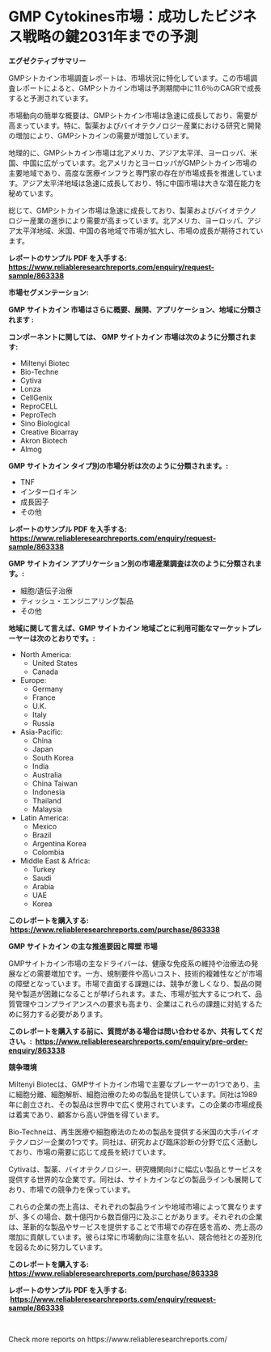 <p><h1>GMP Cytokines市場：成功したビジネス戦略の鍵2031年までの予測</h1></p><p><strong>エグゼクティブサマリー</strong></p>
<p><p>GMPシトカイン市場調査レポートは、市場状況に特化しています。この市場調査レポートによると、GMPシトカイン市場は予測期間中に11.6％のCAGRで成長すると予測されています。</p><p>市場動向の簡単な概要は、GMPシトカイン市場は急速に成長しており、需要が高まっています。特に、製薬およびバイオテクノロジー産業における研究と開発の増加により、GMPシトカインの需要が増加しています。</p><p>地理的に、GMPシトカイン市場は北アメリカ、アジア太平洋、ヨーロッパ、米国、中国に広がっています。北アメリカとヨーロッパがGMPシトカイン市場の主要地域であり、高度な医療インフラと専門家の存在が市場成長を推進しています。アジア太平洋地域は急速に成長しており、特に中国市場は大きな潜在能力を秘めています。</p><p>総じて、GMPシトカイン市場は急速に成長しており、製薬およびバイオテクノロジー産業の進歩により需要が高まっています。北アメリカ、ヨーロッパ、アジア太平洋地域、米国、中国の各地域で市場が拡大し、市場の成長が期待されています。</p></p>
<p><strong>レポートのサンプル PDF を入手する: <a href="https://www.reliableresearchreports.com/enquiry/request-sample/863338">https://www.reliableresearchreports.com/enquiry/request-sample/863338</a></strong></p>
<p><strong>市場セグメンテーション:</strong></p>
<p><strong> GMP サイトカイン 市場はさらに概要、展開、アプリケーション、地域に分類されます :</strong></p>
<p><strong>コンポーネントに関しては、 GMP サイトカイン 市場は次のように分類されます: &nbsp;</strong></p>
<p><ul><li>Miltenyi Biotec</li><li>Bio-Techne</li><li>Cytiva</li><li>Lonza</li><li>CellGenix</li><li>ReproCELL</li><li>PeproTech</li><li>Sino Biological</li><li>Creative Bioarray</li><li>Akron Biotech</li><li>Almog</li></ul></p>
<p><strong> GMP サイトカイン タイプ別の市場分析は次のように分類されます。:</strong></p>
<p><ul><li>TNF</li><li>インターロイキン</li><li>成長因子</li><li>その他</li></ul></p>
<p><strong>レポートのサンプル PDF を入手する: &nbsp;<a href="https://www.reliableresearchreports.com/enquiry/request-sample/863338">https://www.reliableresearchreports.com/enquiry/request-sample/863338</a></strong></p>
<p><strong> GMP サイトカイン アプリケーション別の市場産業調査は次のように分類されます。:</strong></p>
<p><ul><li>細胞/遺伝子治療</li><li>ティッシュ・エンジニアリング製品</li><li>その他</li></ul></p>
<p><strong>地域に関して言えば、GMP サイトカイン 地域ごとに利用可能なマーケットプレーヤーは次のとおりです。:</strong></p>
<p><ul>
    <li>
        North America:
        <ul>
            <li>United States</li>
            <li>Canada</li>
        </ul>
    </li>
    <li>
        Europe:
        <ul>
            <li>Germany</li>
            <li>France</li>
            <li>U.K.</li>
            <li>Italy</li>
            <li>Russia</li>
        </ul>
    </li>
    <li>
        Asia-Pacific:
        <ul>
            <li>China</li>
            <li>Japan</li>
            <li>South Korea</li>
            <li>India</li>
            <li>Australia</li>
            <li>China Taiwan</li>
            <li>Indonesia</li>
            <li>Thailand</li>
            <li>Malaysia</li>
        </ul>
    </li>
    <li>
        Latin America:
        <ul>
            <li>Mexico</li>
            <li>Brazil</li>
            <li>Argentina Korea</li>
            <li>Colombia</li>
        </ul>
    </li>
    <li>
        Middle East & Africa:
        <ul>
            <li>Turkey</li>
            <li>Saudi</li>
            <li>Arabia</li>
            <li>UAE</li>
            <li>Korea</li>
        </ul>
    </li>
    </ul></p>
<p><strong>このレポートを購入する: &nbsp;<a href="https://www.reliableresearchreports.com/purchase/863338">https://www.reliableresearchreports.com/purchase/863338</a></strong></p>
<p><strong>GMP サイトカイン の主な推進要因と障壁 市場</strong></p>
<p><p>GMPサイトカイン市場の主なドライバーは、健康な免疫系の維持や治療法の発展などの需要増加です。一方、規制要件や高いコスト、技術的複雑性などが市場の障壁となっています。市場で直面する課題には、競争が激しくなり、製品の開発や製造が困難になることが挙げられます。また、市場が拡大するにつれて、品質管理やコンプライアンスへの要求も高まり、企業はこれらの課題に対処するために努力する必要があります。</p></p>
<p><strong>このレポートを購入する前に、質問がある場合は問い合わせるか、共有してください。:&nbsp; <a href="https://www.reliableresearchreports.com/enquiry/pre-order-enquiry/863338">https://www.reliableresearchreports.com/enquiry/pre-order-enquiry/863338</a></strong></p>
<p><strong>競争環境</strong></p>
<p><p>Miltenyi Biotecは、GMPサイトカイン市場で主要なプレーヤーの1つであり、主に細胞分離、細胞解析、細胞治療のための製品を提供しています。同社は1989年に創立され、その製品は世界中で広く使用されています。この企業の市場成長は着実であり、顧客から高い評価を得ています。</p><p>Bio-Techneは、再生医療や細胞療法のための製品を提供する米国の大手バイオテクノロジー企業の1つです。同社は、研究および臨床診断の分野で広く活動しており、市場の需要に応じて成長を続けています。</p><p>Cytivaは、製薬、バイオテクノロジー、研究機関向けに幅広い製品とサービスを提供する世界的な企業です。同社は、サイトカインなどの製品ラインも展開しており、市場での競争力を保っています。</p><p>これらの企業の売上高は、それぞれの製品ラインや地域市場によって異なりますが、多くの場合、数十億円から数百億円に及ぶことがあります。それぞれの企業は、革新的な製品やサービスを提供することで市場での存在感を高め、売上高の増加に貢献しています。彼らは常に市場動向に注意を払い、競合他社との差別化を図るために努力しています。</p></p>
<p><strong>このレポートを購入する: &nbsp; <a href="https://www.reliableresearchreports.com/purchase/863338">https://www.reliableresearchreports.com/purchase/863338</a></strong></p>
<p><strong>レポートのサンプル PDF を入手する: &nbsp;<a href="https://www.reliableresearchreports.com/enquiry/request-sample/863338">https://www.reliableresearchreports.com/enquiry/request-sample/863338</a></strong><strong></strong></p>
<p>&nbsp;</p>
<p>Check more reports on https://www.reliableresearchreports.com/</p>